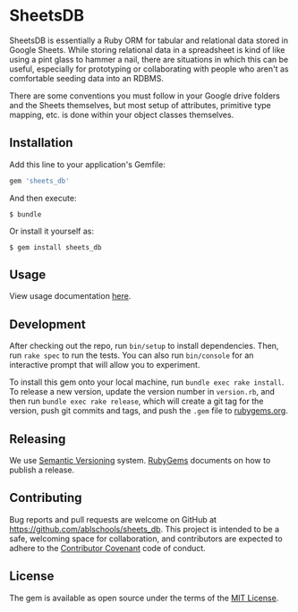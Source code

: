 # SheetsDB

SheetsDB is essentially a Ruby ORM for tabular and relational data stored in Google Sheets.  While storing relational data in a spreadsheet is kind of like using a pint glass to hammer a nail, there are situations in which this can be useful, especially for prototyping or collaborating with people who aren't as comfortable seeding data into an RDBMS.

There are some conventions you must follow in your Google drive folders and the Sheets themselves, but most setup of attributes, primitive type mapping, etc. is done within your object classes themselves.

## Installation

Add this line to your application's Gemfile:

```ruby
gem 'sheets_db'
```

And then execute:

    $ bundle

Or install it yourself as:

    $ gem install sheets_db

## Usage

View usage documentation [here](documentation/usage.md).

## Development

After checking out the repo, run `bin/setup` to install dependencies. Then, run `rake spec` to run the tests. You can also run `bin/console` for an interactive prompt that will allow you to experiment.

To install this gem onto your local machine, run `bundle exec rake install`. To release a new version, update the version number in `version.rb`, and then run `bundle exec rake release`, which will create a git tag for the version, push git commits and tags, and push the `.gem` file to [rubygems.org](https://rubygems.org).

## Releasing

We use [Semantic Versioning](https://semver.org/) system. [RubyGems](https://guides.rubygems.org/publishing/) documents on how to publish a release.

## Contributing

Bug reports and pull requests are welcome on GitHub at https://github.com/ablschools/sheets_db. This project is intended to be a safe, welcoming space for collaboration, and contributors are expected to adhere to the [Contributor Covenant](http://contributor-covenant.org) code of conduct.


## License

The gem is available as open source under the terms of the [MIT License](http://opensource.org/licenses/MIT).

